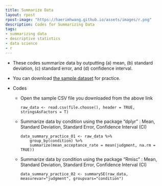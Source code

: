 ```yaml
---
title: Summarize Data
layout: rpost
rpost-image: "https://haerimhwang.github.io/assets/images/r.png"
description: Codes for Summarizing Data
tags:
- summarizing data
- descriptive statistics
- data science 
- r
---
```


* These codes summarize data by outputting (a) mean, (b) standard deviation, (c) standard error, and (d) confidence interval.  
          
* You can download [the sample dataset](https://haerimhwang.github.io/assets/data/CSV_judgment_data.csv) for practice.  
         
* Codes
    
    * Open the sample CSV file you downloaded from the above link
        
          raw_data <- read.csv(file.choose(), header = TRUE, stringsAsFactors = T)
      
    * Summarize data by condition using the package “dplyr” : Mean, Standard Deviation, Standard Error, Confidence Interval (CI)
        
          data_summary_practice_01 <- raw_data %>%
              group_by(condition) %>%
              summarize(mean_acceptance_rate = mean(judgment, na.rm = TRUE))
      
        
    * Summarize data by condition using the package “Rmisc” : Mean, Standard Deviation, Standard Error, Confidence Interval (CI)
        
          data_summary_practice_02 <- summarySE(raw_data, measurevar="judgment", groupvars="condition") 
            
